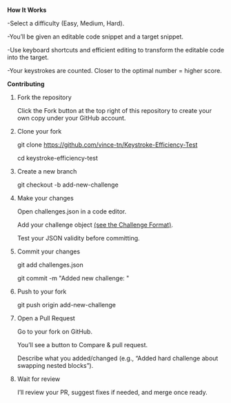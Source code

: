 **How It Works**

-Select a difficulty (Easy, Medium, Hard).

-You’ll be given an editable code snippet and a target snippet.

-Use keyboard shortcuts and efficient editing to transform the editable code into the target.

-Your keystrokes are counted. Closer to the optimal number = higher score.



**Contributing**
1. Fork the repository
   
    Click the Fork button at the top right of this repository to create your own copy under your GitHub account.

3. Clone your fork
   
    git clone https://github.com/vince-tn/Keystroke-Efficiency-Test
   
    cd keystroke-efficiency-test

5. Create a new branch
   
    git checkout -b add-new-challenge

7. Make your changes
   
    Open challenges.json in a code editor.
   
    Add your challenge object [(see the Challenge Format)](https://www.keystroketest.site/about).
   
    Test your JSON validity before committing.
   

4. Commit your changes
   
    git add challenges.json
   
    git commit -m "Added new challenge: <short description>"
   

6. Push to your fork
   
    git push origin add-new-challenge
   

8. Open a Pull Request
   
    Go to your fork on GitHub.
   
    You’ll see a button to Compare & pull request.
   
    Describe what you added/changed (e.g., “Added hard challenge about swapping nested blocks”).
   

10. Wait for review
    
    I’ll review your PR, suggest fixes if needed, and merge once ready.
